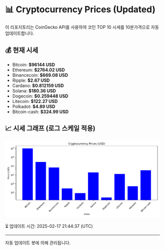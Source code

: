 
# 📊 Cryptocurrency Prices (Updated)

이 리포지토리는 CoinGecko API를 사용하여 코인 TOP 10 시세를 10분가격으로 자동 업데이트합니다.

## 💰 현재 시세
- Bitcoin: **$96144 USD**
- Ethereum: **$2764.02 USD**
- Binancecoin: **$669.08 USD**
- Ripple: **$2.67 USD**
- Cardano: **$0.812159 USD**
- Solana: **$180.36 USD**
- Dogecoin: **$0.259448 USD**
- Litecoin: **$122.27 USD**
- Polkadot: **$4.89 USD**
- Bitcoin-cash: **$324.99 USD**

## 📈 시세 그래프 (로그 스케일 적용)
![Crypto Prices](crypto_prices.png)

⏳ 업데이트 시간: 2025-02-17 21:44:37 (UTC)

---
자동 업데이트 봇에 의해 관리됩니다.
